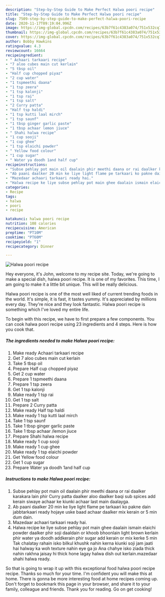 ```yaml
---
description: "Step-by-Step Guide to Make Perfect Halwa poori recipe"
title: "Step-by-Step Guide to Make Perfect Halwa poori recipe"
slug: 7509-step-by-step-guide-to-make-perfect-halwa-poori-recipe
date: 2020-11-17T09:19:04.996Z
image: https://img-global.cpcdn.com/recipes/63b7f61c4383a074/751x532cq70/halwa-poori-recipe-recipe-main-photo.jpg
thumbnail: https://img-global.cpcdn.com/recipes/63b7f61c4383a074/751x532cq70/halwa-poori-recipe-recipe-main-photo.jpg
cover: https://img-global.cpcdn.com/recipes/63b7f61c4383a074/751x532cq70/halwa-poori-recipe-recipe-main-photo.jpg
author: Bobby Hawkins
ratingvalue: 4.3
reviewcount: 16664
recipeingredient:
- " Achaari tarkaari recipe"
- "7 aloo cubes main cut kerlain"
- "5 tbsp oil"
- "Half cup chopped piyaz"
- "2 cup water"
- "1 tspmeethi daana"
- "1 tsp zeera"
- "1 tsp kalonji"
- "1 tsp rai"
- "1 tsp salt"
- "2 Curry patta"
- "Half tsp haldi"
- "1 tsp kutti laal mirch"
- "1 tsp saunf"
- "1 tbsp ginger garlic paste"
- "1 tbsp achaar lemon jiuce"
- " Shahi halwa recipe"
- "1 cup sooji"
- "1 cup ghee"
- "1 tsp elaichi powder"
- " Yellow food colour"
- "1 cup sugar"
- " Water ya doodh 1and half cup"
recipeinstructions:
- "Subse pehlay pot main oil daalain phir meethi daana or rai daalker karakara lain phir Curry patta daalker aloo daalker baqi sub spices add kerain siwaye achaar ke kiunki achaar last main daalayga."
- "Ab paani daalker 20 min ke liye light flame pe tarkaari ko pakne dain jabbtarkaari ready hojaye uske baad achaar daalker mix kerain or 5 min dum dain."
- "Mazedaar achaari tarkaari ready hai."
- "Halwa recipe ke liye subse pehlay pot main ghee daalain ismain elaichi powder daalker phir soji daaldain or khoob bhoonlain light brown kerlain phir water ya doodh addkerain phir sugar add kerain or mix kerke 5 min Tak chalatay rahain isko bilkul khushk nahin kerna kiunki soji jam jaati hai halway ka woh texture nahin eye ga jo Ana chahye isko ziada thick nahin rakhna jaisay hi thick hone lagay halwa dish out kerlain.mazedaar shahi halwa ready."
categories:
- Recipe
tags:
- halwa
- poori
- recipe

katakunci: halwa poori recipe 
nutrition: 108 calories
recipecuisine: American
preptime: "PT10M"
cooktime: "PT60M"
recipeyield: "1"
recipecategory: Dinner

---
```



![Halwa poori recipe](https://img-global.cpcdn.com/recipes/63b7f61c4383a074/751x532cq70/halwa-poori-recipe-recipe-main-photo.jpg)

Hey everyone, it's John, welcome to my recipe site. Today, we're going to make a special dish, halwa poori recipe. It is one of my favorites. This time, I am going to make it a little bit unique. This will be really delicious.

Halwa poori recipe is one of the most well liked of current trending foods in the world. It's simple, it is fast, it tastes yummy. It's appreciated by millions every day. They're nice and they look fantastic. Halwa poori recipe is something which I've loved my entire life.




To begin with this recipe, we have to first prepare a few components. You can cook halwa poori recipe using 23 ingredients and 4 steps. Here is how you cook that.

<!--inarticleads1-->

##### The ingredients needed to make Halwa poori recipe:

1. Make ready  Achaari tarkaari recipe
1. Get 7 aloo cubes main cut kerlain
1. Take 5 tbsp oil
1. Prepare Half cup chopped piyaz
1. Get 2 cup water
1. Prepare 1 tspmeethi daana
1. Prepare 1 tsp zeera
1. Get 1 tsp kalonji
1. Make ready 1 tsp rai
1. Get 1 tsp salt
1. Prepare 2 Curry patta
1. Make ready Half tsp haldi
1. Make ready 1 tsp kutti laal mirch
1. Take 1 tsp saunf
1. Take 1 tbsp ginger garlic paste
1. Take 1 tbsp achaar /lemon jiuce
1. Prepare  Shahi halwa recipe
1. Make ready 1 cup sooji
1. Make ready 1 cup ghee
1. Make ready 1 tsp elaichi powder
1. Get  Yellow food colour
1. Get 1 cup sugar
1. Prepare  Water ya doodh 1and half cup




<!--inarticleads2-->

##### Instructions to make Halwa poori recipe:

1. Subse pehlay pot main oil daalain phir meethi daana or rai daalker karakara lain phir Curry patta daalker aloo daalker baqi sub spices add kerain siwaye achaar ke kiunki achaar last main daalayga.
1. Ab paani daalker 20 min ke liye light flame pe tarkaari ko pakne dain jabbtarkaari ready hojaye uske baad achaar daalker mix kerain or 5 min dum dain.
1. Mazedaar achaari tarkaari ready hai.
1. Halwa recipe ke liye subse pehlay pot main ghee daalain ismain elaichi powder daalker phir soji daaldain or khoob bhoonlain light brown kerlain phir water ya doodh addkerain phir sugar add kerain or mix kerke 5 min Tak chalatay rahain isko bilkul khushk nahin kerna kiunki soji jam jaati hai halway ka woh texture nahin eye ga jo Ana chahye isko ziada thick nahin rakhna jaisay hi thick hone lagay halwa dish out kerlain.mazedaar shahi halwa ready.




So that is going to wrap it up with this exceptional food halwa poori recipe recipe. Thanks so much for your time. I'm confident you will make this at home. There is gonna be more interesting food at home recipes coming up. Don't forget to bookmark this page in your browser, and share it to your family, colleague and friends. Thank you for reading. Go on get cooking!
